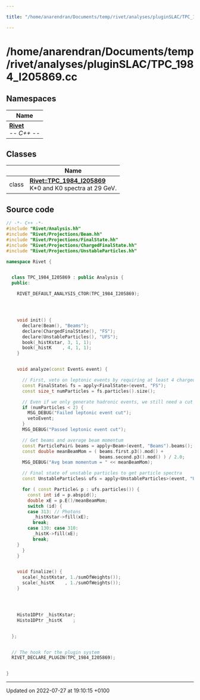```yaml
---

title: "/home/anarendran/Documents/temp/rivet/analyses/pluginSLAC/TPC_1984_I205869.cc"

---
```


# /home/anarendran/Documents/temp/rivet/analyses/pluginSLAC/TPC_1984_I205869.cc



## Namespaces

| Name           |
| -------------- |
| **[Rivet](http://example.org/namespaces/namespacerivet/)** <br>-*- C++ -*-  |

## Classes

|                | Name           |
| -------------- | -------------- |
| class | **[Rivet::TPC_1984_I205869](http://example.org/classes/classrivet_1_1tpc__1984__i205869/)** <br>K*0 and K0 spectra at 29 GeV.  |




## Source code

```cpp
// -*- C++ -*-
#include "Rivet/Analysis.hh"
#include "Rivet/Projections/Beam.hh"
#include "Rivet/Projections/FinalState.hh"
#include "Rivet/Projections/ChargedFinalState.hh"
#include "Rivet/Projections/UnstableParticles.hh"

namespace Rivet {


  class TPC_1984_I205869 : public Analysis {
  public:

    RIVET_DEFAULT_ANALYSIS_CTOR(TPC_1984_I205869);




    void init() {
      declare(Beam(), "Beams");
      declare(ChargedFinalState(), "FS");
      declare(UnstableParticles(), "UFS");
      book(_histKstar, 3, 1, 1);
      book(_histK    , 4, 1, 1);
    }


    void analyze(const Event& event) {

      // First, veto on leptonic events by requiring at least 4 charged FS particles
      const FinalState& fs = apply<FinalState>(event, "FS");
      const size_t numParticles = fs.particles().size();

      // Even if we only generate hadronic events, we still need a cut on numCharged >= 2.
      if (numParticles < 2) {
        MSG_DEBUG("Failed leptonic event cut");
        vetoEvent;
      }
      MSG_DEBUG("Passed leptonic event cut");

      // Get beams and average beam momentum
      const ParticlePair& beams = apply<Beam>(event, "Beams").beams();
      const double meanBeamMom = ( beams.first.p3().mod() +
                                   beams.second.p3().mod() ) / 2.0;
      MSG_DEBUG("Avg beam momentum = " << meanBeamMom);

      // Final state of unstable particles to get particle spectra
      const UnstableParticles& ufs = apply<UnstableParticles>(event, "UFS");

      for ( const Particle& p : ufs.particles()) {
        const int id = p.abspid();
        double xE = p.E()/meanBeamMom;
        switch (id) {
        case 313: // Photons
          _histKstar->fill(xE);
          break;
        case 130: case 310:
          _histK->fill(xE);
          break;
    }
      }
    }


    void finalize() {
      scale(_histKstar, 1./sumOfWeights());
      scale(_histK    , 1./sumOfWeights());
    }




    Histo1DPtr _histKstar;
    Histo1DPtr _histK    ;


  };


  // The hook for the plugin system
  RIVET_DECLARE_PLUGIN(TPC_1984_I205869);


}
```


-------------------------------

Updated on 2022-07-27 at 19:10:15 +0100
